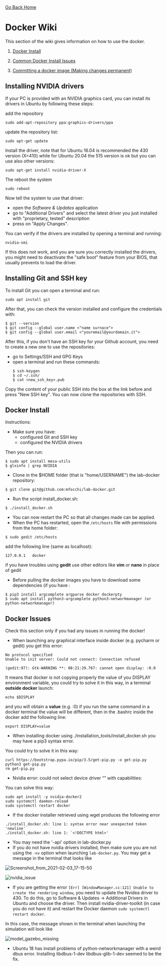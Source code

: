 [Go Back Home](Home)

Docker Wiki
================================================================================

This section of the wiki gives information on how to use the docker.

1. [Docker Install](#docker_install)

2. [Common Docker Install Issues](#docker_issues)

3. [Committing a docker image (Making changes permanent)](#docker_commit)


Installing NVIDIA drivers
--------------

If your PC is provided with an NVIDIA graphics card, you can install its drivers in Ubuntu by following these steps:

add the repository

```
sudo add-apt-repository ppa:graphics-drivers/ppa
```

update the repository list:

```
sudo apt-get update
```

Install the driver, note that for Ubuntu 16.04 is recommended the 430 version (X=410) while for Ubuntu 20.04 the 515 version is ok but you can use also other versions:

```
sudo apt-get install nvidia-driver-X
```

The reboot the system

```
sudo reboot
```

Now tell the system to use that driver:

* open the _Software & Updates_ application
* go to "Additional Drivers" and select the latest driver you just installed with "proprietary, tested" description
* press on "Apply Changes".

You can verify if the drivers are installed by opening a terminal and running:
```
nvidia-smi
```
If this does not work, and you are sure you correctly installed the drivers, you might need to deactivate the "safe boot" feature from your BIOS, that usually prevents to load the driver. 

Installing Git and SSH key
--------------

To install Git you can open a terminal and run:
```
sudo apt install git
```
After that, you can check the version installed and configure the credentials with:
```
$ git --version
$ git config --global user.name <"name surnace">
$ git config --global user.email <"youremail@yourdomain.it">
```
After this, if you don't have an SSH key for your Github account, you need to create a new one to use the repositories:
* go to Settings/SSH  and GPG Keys
* open a terminal and run these commands:
  ```
  $ ssh-keygen 
  $ cd ~/.ssh/
  $ cat <new_ssh_key>.pub
  ```
Copy the content of your public SSH into the box at the link before and press "New SSH key". You can now clone the  repositories with SSH.


Docker Install
--------------------------------------------------------------------------------
<a name="docker_install"></a>
Instructions:

- Make sure you have:
  - configured Git and SSH key
  - configured the NVIDIA drivers

Then you can run:
```
$ sudo apt install mesa-utils
$ glxinfo | grep NVIDIA
```
- Clone in the $HOME folder (that is "home/USERNAME") the lab-docker repository:
```
$ git clone git@github.com:mfocchi/lab-docker.git
```
- Run the script install_docker.sh:
```
$ ./install_docker.sh
```
- You can now restart the PC so that all changes made can be applied.
- When the PC has restarted, open the `/etc/hosts` file with permissions from the home folder:
```
$ sudo gedit /etc/hosts 
```
add the following line (same as localhost):
```
127.0.0.1	docker
```
if you have troubles using **gedit** use other editors like  **vim** or **nano** in place of gedit

- Before pulling the docker images you have to download some dependencies (if you have :
```
$ pip3 install argcomplete argparse docker dockerpty
$ sudo apt install python3-argcomplete python3-networkmanager (or python-networkmanager)
```
Docker Issues
--------------------------------------------------------------------------------
<a name="docker_issues"></a>

Check this section only if you had any issues in running the docker!

- When launching any graphical interface inside docker (e.g. pycharm or gedit) you get this error:

```
No protocol specified
Unable to init server: Could not connect: Connection refused

(gedit:97): Gtk-WARNING **: 08:21:29.767: cannot open display: :0.0
```

It means that docker is not copying properly the value of you DISPLAY environment variable, you could try to solve it in this way, in a terminal **outside docker** launch:

```
echo $DISPLAY
```

and you will obtain a **value**  (e.g. :0) if you run the same command in a docker terminal the value will be different, then in the .bashrc inside the docker add the following line:

```
export DISPLAY=value
```

- When installing docker using ./installation_tools/install_docker.sh you may have a pip3 syntax error. 

You could try to solve it in this way:

```
curl https://bootstrap.pypa.io/pip/3.5/get-pip.py -o get-pip.py
python3 get-pip.py
rm get-pip.py
```

- Nvidia error: could not select device driver “” with capabilities:

You can solve this way:

```
sudo apt install -y nvidia-docker2
sudo systemctl daemon-reload
sudo systemctl restart docker
```

- If the docker installer retrieved using wget produces the following error
```
./install_docker.sh: line 1: syntax error near unexpected token 'newline'
./install_docker.sh: line 1: `<!DOCTYPE html>'
```
- You may need the '-api' option in lab-docker.py
- If you do not have nvidia drivers installed, then make sure you are not using the `-nv` option when launching `lab-docker.py`. You may get a message in the terminal that looks like


![Screenshot_from_2021-02-03_17-15-50](uploads/959899d54f494f3820e5b8b9210a2dd7/Screenshot_from_2021-02-03_17-15-50.png)

![nvidia_issue](uploads/cd09602de0f7edd1e0432359754f495c/nvidia_issue.jpeg)



- If you are getting the error `[Err] [WindowManager.cc:121] Unable to create the rendering window`, you need to update the Nvidea driver to 430. To do this, go to Software & Updates -> Additional Drivers in Ubuntu and choose the driver. Then install nvidia-driver-toolkit (in case you do not have it) and restart the Docker daemon `sudo systemctl restart docker`.

In this case, the message shown in the terminal when launching the simulation will look like

![model_gazebo_missing](uploads/2895e3900d60de8b82cb6fa0196a2207/model_gazebo_missing.jpeg)



- Ubuntu 18 has install problems of python-networkmanager with a weird dbus error.  Installing libdbus-1-dev libdbus-glib-1-dev seemed to be the fix.





